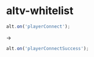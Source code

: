 # altv-whitelist

```js
alt.on('playerConnect');
```

->

```js
alt.on('playerConnectSuccess');
```
